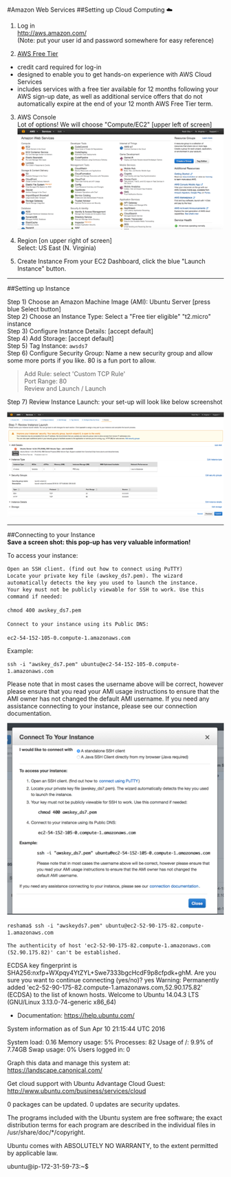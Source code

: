 #Amazon Web Services 
##Setting up Cloud Computing :cloud:

1.  Log in  
  http://aws.amazon.com/  
  (Note:  put your user id and password somewhere for easy reference)

2.  [AWS Free Tier](https://aws.amazon.com/free/)  
  * credit card required for log-in
  * designed to enable you to get hands-on experience with AWS Cloud Services
  * includes services with a free tier available for 12 months following your AWS sign-up date, as well as additional service offers that do not automatically expire at the end of your 12 month AWS Free Tier term.

3.  AWS Console  
  Lot of options!  We will choose "Compute/EC2"  [upper left of screen]  
  ![AWS Console](img/aws_console.png)

4.  Region [on upper right of screen]  
  Select:  US East (N. Virginia)

5.  Create Instance
    From your EC2 Dashboard, click the blue "Launch Instance" button.

---
##Setting up Instance

Step 1) Choose an Amazon Machine Image (AMI):  Ubuntu Server [press blue Select button]  
Step 2) Choose an Instance Type:  Select a "Free tier eligible" "t2.micro" instance  
Step 3) Configure Instance Details:  [accept default]  
Step 4) Add Storage:  [accept default]  
Step 5) Tag Instance: `awsds7`  
Step 6) Configure Security Group: Name a new security group and allow some more ports if you like. 80 is a fun port to allow.  
>    Add Rule:  select 'Custom TCP Rule'  
    Port Range: 80  
    Review and Launch / Launch    
    
Step 7) Review Instance Launch: your set-up will look like below screenshot  

  ![review instance](img/aws_review_instance.png)
    
    
---

##Connecting to your Instance  
**Save a screen shot:  this pop-up has very valuable information!**

To access your instance:

    Open an SSH client. (find out how to connect using PuTTY)
    Locate your private key file (awskey_ds7.pem). The wizard automatically detects the key you used to launch the instance.
    Your key must not be publicly viewable for SSH to work. Use this command if needed:

    chmod 400 awskey_ds7.pem

    Connect to your instance using its Public DNS:

    ec2-54-152-105-0.compute-1.amazonaws.com

Example:

    ssh -i "awskey_ds7.pem" ubuntu@ec2-54-152-105-0.compute-1.amazonaws.com



Please note that in most cases the username above will be correct, however please ensure that you read your AMI usage instructions to ensure that the AMI owner has not changed the default AMI username.
If you need any assistance connecting to your instance, please see our connection documentation.




 ![connect to instance](img/aws_connect_to_instance.png)


```
reshama$ ssh -i "awskeyds7.pem" ubuntu@ec2-52-90-175-82.compute-1.amazonaws.com
```      
    The authenticity of host 'ec2-52-90-175-82.compute-1.amazonaws.com (52.90.175.82)' can't be established.
ECDSA key fingerprint is SHA256:nxfp+WXpqy4YtZYL+Swe7333bgcHcdF9p8cfpdk+ghM.
Are you sure you want to continue connecting (yes/no)? yes
Warning: Permanently added 'ec2-52-90-175-82.compute-1.amazonaws.com,52.90.175.82' (ECDSA) to the list of known hosts.
Welcome to Ubuntu 14.04.3 LTS (GNU/Linux 3.13.0-74-generic x86_64)

 * Documentation:  https://help.ubuntu.com/

  System information as of Sun Apr 10 21:15:44 UTC 2016

  System load: 0.16             Memory usage: 5%   Processes:       82
  Usage of /:  9.9% of 7.74GB   Swap usage:   0%   Users logged in: 0

  Graph this data and manage this system at:
    https://landscape.canonical.com/

  Get cloud support with Ubuntu Advantage Cloud Guest:
    http://www.ubuntu.com/business/services/cloud

0 packages can be updated.
0 updates are security updates.



The programs included with the Ubuntu system are free software;
the exact distribution terms for each program are described in the
individual files in /usr/share/doc/*/copyright.

Ubuntu comes with ABSOLUTELY NO WARRANTY, to the extent permitted by
applicable law.

ubuntu@ip-172-31-59-73:~$ 
```
